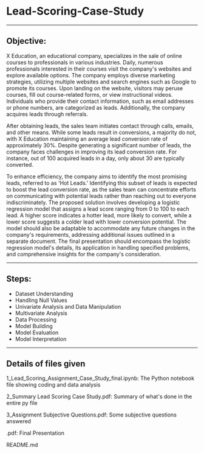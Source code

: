 # Lead-Scoring-Case-Study
_________________________
## Objective:
  X Education, an educational company, specializes in the sale of online courses to professionals in various industries. Daily, numerous professionals interested in their courses visit the company's websites and explore available options. The company employs diverse marketing strategies, utilizing multiple websites and search engines such as Google to promote its courses. Upon landing on the website, visitors may peruse courses, fill out course-related forms, or view instructional videos. Individuals who provide their contact information, such as email addresses or phone numbers, are categorized as leads. Additionally, the company acquires leads through referrals.

  After obtaining leads, the sales team initiates contact through calls, emails, and other means. While some leads result in conversions, a majority do not, with X Education maintaining an average lead conversion rate of approximately 30%. Despite generating a significant number of leads, the company faces challenges in improving its lead conversion rate. For instance, out of 100 acquired leads in a day, only about 30 are typically converted.

  To enhance efficiency, the company aims to identify the most promising leads, referred to as 'Hot Leads.' Identifying this subset of leads is expected to boost the lead conversion rate, as the sales team can concentrate efforts on communicating with potential leads rather than reaching out to everyone indiscriminately. The proposed solution involves developing a logistic regression model that assigns a lead score ranging from 0 to 100 to each lead. A higher score indicates a hotter lead, more likely to convert, while a lower score suggests a colder lead with lower conversion potential. The model should also be adaptable to accommodate any future changes in the company's requirements, addressing additional issues outlined in a separate document. The final presentation should encompass the logistic regression model's details, its application in handling specified problems, and comprehensive insights for the company's consideration.
_________________________
## Steps:
- Dataset Understanding
- Handling Null Values
- Univariate Analysis and Data Manipulation
- Multivariate Analysis
- Data Processing
- Model Building
- Model Evaluation
- Model Interpretation
_________________________
## Details of files given

1_Lead_Scoring_Assignment_Case_Study_final.ipynb: The Python notebook file showing coding and data analysis

2_Summary Lead Scoring Case Study.pdf: Summary of what's done in the entire py file

3_Assignment Subjective Questions.pdf: Some subjective questions answered

.pdf: Final Presentation

README.md
